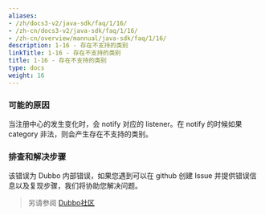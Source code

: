 ```yaml
---
aliases:
- /zh/docs3-v2/java-sdk/faq/1/16/
- /zh-cn/docs3-v2/java-sdk/faq/1/16/
- /zh-cn/overview/mannual/java-sdk/faq/1/16/
description: 1-16 - 存在不支持的类别
linkTitle: 1-16 - 存在不支持的类别
title: 1-16 - 存在不支持的类别
type: docs
weight: 16
---
```







### 可能的原因
 当注册中心的发生变化时，会 notify 对应的 listener。在 notify 的时候如果 category 非法，则会产生存在不支持的类别。


### 排查和解决步骤
 该错误为 Dubbo 内部错误，如果您遇到可以在 github 创建 Issue 并提供错误信息以及复现步骤，我们将协助您解决问题。


> 另请参阅 
[Dubbo社区](https://github.com/apache/dubbo)
